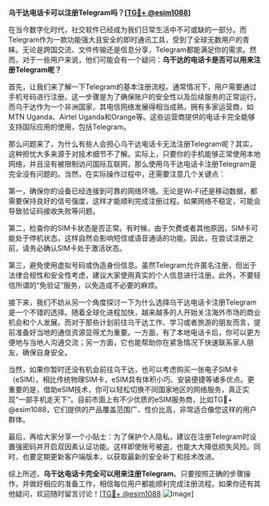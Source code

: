 **乌干达电话卡可以注册Telegram吗？[[TG💪+ @esim1088](https://t.me/s/esim1088)]**

在当今数字化时代，社交软件已经成为我们日常生活中不可或缺的一部分。而Telegram作为一款功能强大且安全的即时通讯工具，受到了全球无数用户的青睐。无论是跨国交流、文件传输还是信息分享，Telegram都能满足你的需求。然而，对于一些用户来说，他们可能会有一个疑问：**乌干达的电话卡是否可以用来注册Telegram呢？**

首先，让我们来了解一下Telegram的基本注册流程。通常情况下，用户需要通过手机号码进行注册。这一步骤是为了确保账户的安全性以及后续服务的正常运行。而乌干达作为一个非洲国家，其电信网络发展得相当成熟，拥有多家运营商，如MTN Uganda、Airtel Uganda和Orange等。这些运营商提供的电话卡完全能够支持国际应用的使用，包括Telegram。

那么问题来了，为什么有些人会担心乌干达电话卡无法注册Telegram呢？其实，这种担忧大多来源于对技术细节不了解。实际上，只要你的手机能够正常使用本地网络，并且没有被限制访问国际互联网，那么使用乌干达电话卡注册Telegram是完全没有问题的。当然，在实际操作过程中，还需要注意几个关键点：

第一，确保你的设备已经连接到可靠的网络环境。无论是Wi-Fi还是移动数据，都需要保持良好的信号强度，这样才能顺利完成注册过程。如果网络不稳定，可能会导致验证码接收失败等问题。

第二，检查你的SIM卡状态是否正常。有时候，由于欠费或者其他原因，SIM卡可能处于停机状态，这样自然会影响短信或语音通话的功能。因此，在尝试注册之前，请务必确认SIM卡处于激活状态。

第三，避免使用虚拟号码或伪造身份信息。虽然Telegram允许匿名注册，但出于法律合规性和安全性考虑，建议大家使用真实的个人信息进行注册。此外，不要轻信所谓的“免验证”服务，以免造成不必要的麻烦。

接下来，我们不妨从另一个角度探讨一下为什么选择乌干达电话卡注册Telegram是一个不错的选择。随着全球化进程加快，越来越多的人开始关注海外市场的商业机会和个人发展。而对于那些计划前往乌干达工作、学习或者旅游的朋友而言，提前准备好当地的通信资源显得尤为重要。一方面，有了本地电话卡后，你可以更方便地与当地人沟通交流；另一方面，它也能帮助你在紧急情况下快速联系家人朋友，确保自身安全。

当然，如果你暂时还没有机会前往乌干达，也可以考虑购买一张电子SIM卡（eSIM）。相比传统物理SIM卡，eSIM具有体积小巧、安装便捷等诸多优点。更重要的是，借助eSIM技术，你可以轻松切换不同国家地区的网络服务，真正实现“一部手机走天下”。目前市面上有不少优质的eSIM服务商，比如TG💪+ @esim1088，它们提供的产品覆盖范围广、性价比高，非常适合像您这样的用户群体。

最后，再给大家分享一个小贴士：为了保护个人隐私，建议在注册Telegram时设置强密码并开启双因素认证功能。这样即使账号被盗，也能大大降低损失风险。同时，也要定期更新客户端版本，以获取最新的安全补丁和技术改进。

综上所述，**乌干达电话卡完全可以用来注册Telegram**。只要按照正确的步骤操作，并做好相应的准备工作，相信每位用户都能顺利完成注册流程。如果你还有其他疑问，欢迎随时留言讨论！[[TG💪+ @esim1088](https://t.me/s/esim1088) ![Image](https://i.postimg.cc/4NQfJmqS/Snipaste-2025-05-13-00-14-12.png)]